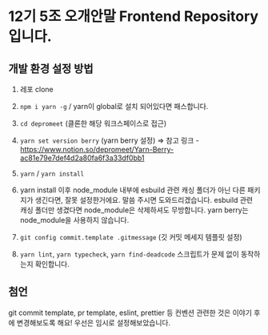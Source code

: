 # 12기 5조 오개안말 Frontend Repository입니다.

## 개발 환경 설정 방법

1. 레포 clone

2. `npm i yarn -g` / yarn이 global로 설치 되어있다면 패스합니다.

3. `cd depromeet` (클론한 해당 워크스페이스로 접근)

4. `yarn set version berry` (yarn berry 설정) =>
   참고 링크 - https://www.notion.so/depromeet/Yarn-Berry-ac81e79e7def4d2a80fa6f3a33df0bb1

5. `yarn` / `yarn install`

6. yarn install 이후 node_module 내부에 esbuild 관련 캐싱 폴더가 아닌 다른 패키지가 생긴다면, 잘못 설정한거에요. 말씀 주시면 도와드리겠습니다. esbuild 관련 캐싱 폴더만 생겼다면 node_module은 삭제하셔도 무방합니다. yarn berry는 node_module을 사용하지 않습니다.

7. `git config commit.template .gitmessage` (깃 커밋 메세지 템플릿 설정)

8. `yarn lint`, `yarn typecheck`, `yarn find-deadcode` 스크립트가 문제 없이 동작하는지 확인합니다.

## 첨언

git commit template, pr template, eslint, prettier 등 컨벤션 관련한 것은 이야기 후에 변경해보도록 해요! 우선은 임시로 설정해보았습니다.
